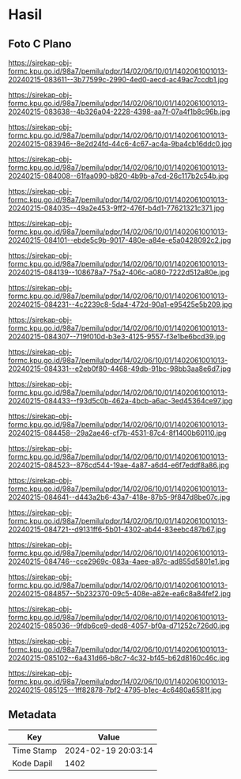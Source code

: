 # Hasil

## Foto C Plano

https://sirekap-obj-formc.kpu.go.id/98a7/pemilu/pdpr/14/02/06/10/01/1402061001013-20240215-083611--3b77599c-2990-4ed0-aecd-ac49ac7ccdb1.jpg

https://sirekap-obj-formc.kpu.go.id/98a7/pemilu/pdpr/14/02/06/10/01/1402061001013-20240215-083638--4b326a04-2228-4398-aa7f-07a4f1b8c96b.jpg

https://sirekap-obj-formc.kpu.go.id/98a7/pemilu/pdpr/14/02/06/10/01/1402061001013-20240215-083946--8e2d24fd-44c6-4c67-ac4a-9ba4cb16ddc0.jpg

https://sirekap-obj-formc.kpu.go.id/98a7/pemilu/pdpr/14/02/06/10/01/1402061001013-20240215-084008--61faa090-b820-4b9b-a7cd-26c117b2c54b.jpg

https://sirekap-obj-formc.kpu.go.id/98a7/pemilu/pdpr/14/02/06/10/01/1402061001013-20240215-084035--49a2e453-9ff2-476f-b4d1-77621321c371.jpg

https://sirekap-obj-formc.kpu.go.id/98a7/pemilu/pdpr/14/02/06/10/01/1402061001013-20240215-084101--ebde5c9b-9017-480e-a84e-e5a0428092c2.jpg

https://sirekap-obj-formc.kpu.go.id/98a7/pemilu/pdpr/14/02/06/10/01/1402061001013-20240215-084139--108678a7-75a2-406c-a080-7222d512a80e.jpg

https://sirekap-obj-formc.kpu.go.id/98a7/pemilu/pdpr/14/02/06/10/01/1402061001013-20240215-084231--4c2239c8-5da4-472d-90a1-e95425e5b209.jpg

https://sirekap-obj-formc.kpu.go.id/98a7/pemilu/pdpr/14/02/06/10/01/1402061001013-20240215-084307--719f010d-b3e3-4125-9557-f3e1be6bcd39.jpg

https://sirekap-obj-formc.kpu.go.id/98a7/pemilu/pdpr/14/02/06/10/01/1402061001013-20240215-084331--e2eb0f80-4468-49db-91bc-98bb3aa8e6d7.jpg

https://sirekap-obj-formc.kpu.go.id/98a7/pemilu/pdpr/14/02/06/10/01/1402061001013-20240215-084433--f93d5c0b-462a-4bcb-a6ac-3ed45364ce97.jpg

https://sirekap-obj-formc.kpu.go.id/98a7/pemilu/pdpr/14/02/06/10/01/1402061001013-20240215-084458--29a2ae46-cf7b-4531-87c4-8f1400b60110.jpg

https://sirekap-obj-formc.kpu.go.id/98a7/pemilu/pdpr/14/02/06/10/01/1402061001013-20240215-084523--876cd544-19ae-4a87-a6d4-e6f7eddf8a86.jpg

https://sirekap-obj-formc.kpu.go.id/98a7/pemilu/pdpr/14/02/06/10/01/1402061001013-20240215-084641--d443a2b6-43a7-418e-87b5-9f847d8be07c.jpg

https://sirekap-obj-formc.kpu.go.id/98a7/pemilu/pdpr/14/02/06/10/01/1402061001013-20240215-084721--d9131ff6-5b01-4302-ab44-83eebc487b67.jpg

https://sirekap-obj-formc.kpu.go.id/98a7/pemilu/pdpr/14/02/06/10/01/1402061001013-20240215-084746--cce2969c-083a-4aee-a87c-ad855d5801e1.jpg

https://sirekap-obj-formc.kpu.go.id/98a7/pemilu/pdpr/14/02/06/10/01/1402061001013-20240215-084857--5b232370-09c5-408e-a82e-ea6c8a84fef2.jpg

https://sirekap-obj-formc.kpu.go.id/98a7/pemilu/pdpr/14/02/06/10/01/1402061001013-20240215-085036--9fdb6ce9-ded8-4057-bf0a-d71252c726d0.jpg

https://sirekap-obj-formc.kpu.go.id/98a7/pemilu/pdpr/14/02/06/10/01/1402061001013-20240215-085102--6a431d66-b8c7-4c32-bf45-b62d8160c46c.jpg

https://sirekap-obj-formc.kpu.go.id/98a7/pemilu/pdpr/14/02/06/10/01/1402061001013-20240215-085125--1ff82878-7bf2-4795-b1ec-4c6480a6581f.jpg


## Metadata

| Key        | Value               |
| ---------- | ------------------- |
| Time Stamp | 2024-02-19 20:03:14 |
| Kode Dapil | 1402                |




